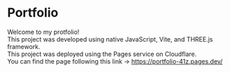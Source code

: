 # Portfolio

Welcome to my protfolio! <br>
This project was developed using native JavaScript, Vite, and THREE.js framework. <br>
This project was deployed using the Pages service on Cloudflare. <br>
You can find the page following this link -> https://portfolio-41z.pages.dev/
